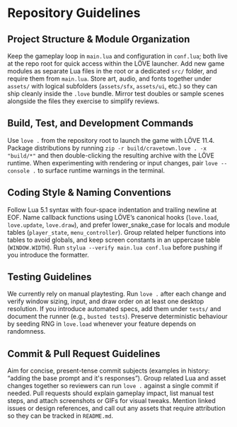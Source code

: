 # Repository Guidelines

## Project Structure & Module Organization
Keep the gameplay loop in `main.lua` and configuration in `conf.lua`; both live at the repo root for quick access within the LÖVE launcher. Add new game modules as separate Lua files in the root or a dedicated `src/` folder, and require them from `main.lua`. Store art, audio, and fonts together under `assets/` with logical subfolders (`assets/sfx`, `assets/ui`, etc.) so they can ship cleanly inside the `.love` bundle. Mirror test doubles or sample scenes alongside the files they exercise to simplify reviews.

## Build, Test, and Development Commands
Use `love .` from the repository root to launch the game with LÖVE 11.4. Package distributions by running `zip -r build/cravetown.love . -x "build/*"` and then double-clicking the resulting archive with the LÖVE runtime. When experimenting with rendering or input changes, pair `love --console .` to surface runtime warnings in the terminal.

## Coding Style & Naming Conventions
Follow Lua 5.1 syntax with four-space indentation and trailing newline at EOF. Name callback functions using LÖVE’s canonical hooks (`love.load`, `love.update`, `love.draw`), and prefer lower_snake_case for locals and module tables (`player_state`, `menu_controller`). Group related helper functions into tables to avoid globals, and keep screen constants in an uppercase table (`WINDOW.WIDTH`). Run `stylua --verify main.lua conf.lua` before pushing if you introduce the formatter.

## Testing Guidelines
We currently rely on manual playtesting. Run `love .` after each change and verify window sizing, input, and draw order on at least one desktop resolution. If you introduce automated specs, add them under `tests/` and document the runner (e.g., `busted tests`). Preserve deterministic behaviour by seeding RNG in `love.load` whenever your feature depends on randomness.

## Commit & Pull Request Guidelines
Aim for concise, present-tense commit subjects (examples in history: “adding the base prompt and it's responses”). Group related Lua and asset changes together so reviewers can run `love .` against a single commit if needed. Pull requests should explain gameplay impact, list manual test steps, and attach screenshots or GIFs for visual tweaks. Mention linked issues or design references, and call out any assets that require attribution so they can be tracked in `README.md`.
